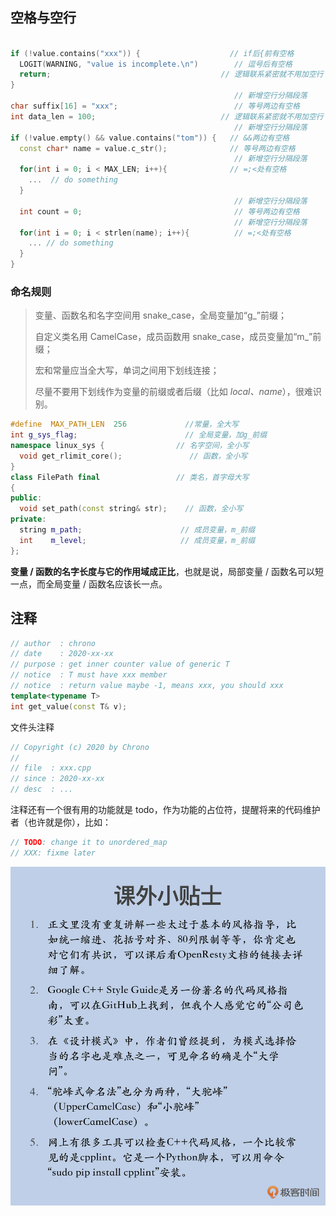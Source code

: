 ## 空格与空行

```c++

if (!value.contains("xxx")) {                    // if后{前有空格
  LOGIT(WARNING, "value is incomplete.\n")        // 逗号后有空格
  return;                                      // 逻辑联系紧密就不用加空行
}
                                                  // 新增空行分隔段落
char suffix[16] = "xxx";                          // 等号两边有空格
int data_len = 100;                            // 逻辑联系紧密就不用加空行
                                                  // 新增空行分隔段落
if (!value.empty() && value.contains("tom")) {   // &&两边有空格
  const char* name = value.c_str();              // 等号两边有空格
                                                  // 新增空行分隔段落
  for(int i = 0; i < MAX_LEN; i++){              // =;<处有空格
    ...  // do something
  }
                                                  // 新增空行分隔段落
  int count = 0;                                  // 等号两边有空格
                                                  // 新增空行分隔段落
  for(int i = 0; i < strlen(name); i++){          // =;<处有空格
    ... // do something  
  }
}
```

### 命名规则

> 变量、函数名和名字空间用 snake_case，全局变量加“g_”前缀；
>
> 自定义类名用 CamelCase，成员函数用 snake_case，成员变量加“m_”前缀；
>
> 宏和常量应当全大写，单词之间用下划线连接；
>
> 尽量不要用下划线作为变量的前缀或者后缀（比如 _local、name_），很难识别。

```c++
#define  MAX_PATH_LEN  256             //常量，全大写
int g_sys_flag;                        // 全局变量，加g_前缀
namespace linux_sys {                // 名字空间，全小写
  void get_rlimit_core();               // 函数，全小写
}
class FilePath final                 // 类名，首字母大写
{
public:
  void set_path(const string& str);    // 函数，全小写
private:  
  string m_path;                      // 成员变量，m_前缀 
  int    m_level;                     // 成员变量，m_前缀
};
```

**变量 / 函数的名字长度与它的作用域成正比**，也就是说，局部变量 / 函数名可以短一点，而全局变量 / 函数名应该长一点。

## 注释

```c++
// author  : chrono
// date    : 2020-xx-xx
// purpose : get inner counter value of generic T
// notice  : T must have xxx member
// notice  : return value maybe -1, means xxx, you should xxx
template<typename T>
int get_value(const T& v);
```

文件头注释

```c++
// Copyright (c) 2020 by Chrono
//
// file  : xxx.cpp
// since : 2020-xx-xx
// desc  : ...
```

注释还有一个很有用的功能就是 todo，作为功能的占位符，提醒将来的代码维护者（也许就是你），比如：

```c++
// TODO: change it to unordered_map
// XXX: fixme later
```

![img](https://raw.githubusercontent.com/mowang111/image-hosting/master/typora_images/3a5325510a8c10a318f82f9ac2696941.jpg)

